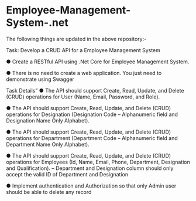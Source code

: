 # Employee-Management-System-.net

The following things are updated in the above repository:-


Task: Develop a CRUD API for a Employee Management System

● Create a RESTful API using .Net Core for Employee Management System.

● There is no need to create a web application. You just need to demonstrate using Swagger


Task Details”
● The API should support Create, Read, Update, and Delete (CRUD) operations for User
(Name, Email, Password, and Role).

● The API should support Create, Read, Update, and Delete (CRUD) operations for Designation
(Designation Code – Alphanumeric field and Designation Name Only Alphabet).

● The API should support Create, Read, Update, and Delete (CRUD) operations for Department
(Department Code – Alphanumeric field and Department Name Only Alphabet).

● The API should support Create, Read, Update, and Delete (CRUD) operations for Employees
(Id, Name, Email, Phone, Department, Designation and Qualification). – Department and
Designation column should only accept the valid ID of Department and Designation

● Implement authentication and Authorization so that only Admin user should be able to
delete any record
